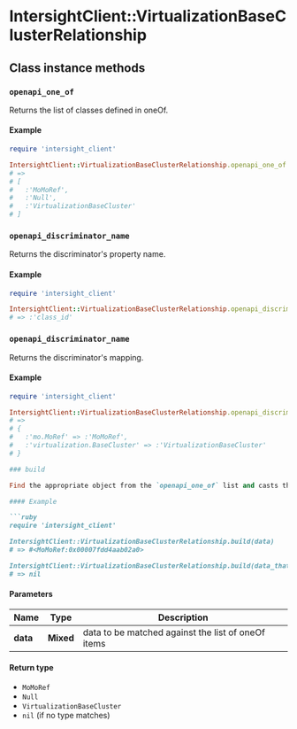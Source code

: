 # IntersightClient::VirtualizationBaseClusterRelationship

## Class instance methods

### `openapi_one_of`

Returns the list of classes defined in oneOf.

#### Example

```ruby
require 'intersight_client'

IntersightClient::VirtualizationBaseClusterRelationship.openapi_one_of
# =>
# [
#   :'MoMoRef',
#   :'Null',
#   :'VirtualizationBaseCluster'
# ]
```

### `openapi_discriminator_name`

Returns the discriminator's property name.

#### Example

```ruby
require 'intersight_client'

IntersightClient::VirtualizationBaseClusterRelationship.openapi_discriminator_name
# => :'class_id'
```

### `openapi_discriminator_name`

Returns the discriminator's mapping.

#### Example

```ruby
require 'intersight_client'

IntersightClient::VirtualizationBaseClusterRelationship.openapi_discriminator_mapping
# =>
# {
#   :'mo.MoRef' => :'MoMoRef',
#   :'virtualization.BaseCluster' => :'VirtualizationBaseCluster'
# }

### build

Find the appropriate object from the `openapi_one_of` list and casts the data into it.

#### Example

```ruby
require 'intersight_client'

IntersightClient::VirtualizationBaseClusterRelationship.build(data)
# => #<MoMoRef:0x00007fdd4aab02a0>

IntersightClient::VirtualizationBaseClusterRelationship.build(data_that_doesnt_match)
# => nil
```

#### Parameters

| Name | Type | Description |
| ---- | ---- | ----------- |
| **data** | **Mixed** | data to be matched against the list of oneOf items |

#### Return type

- `MoMoRef`
- `Null`
- `VirtualizationBaseCluster`
- `nil` (if no type matches)

